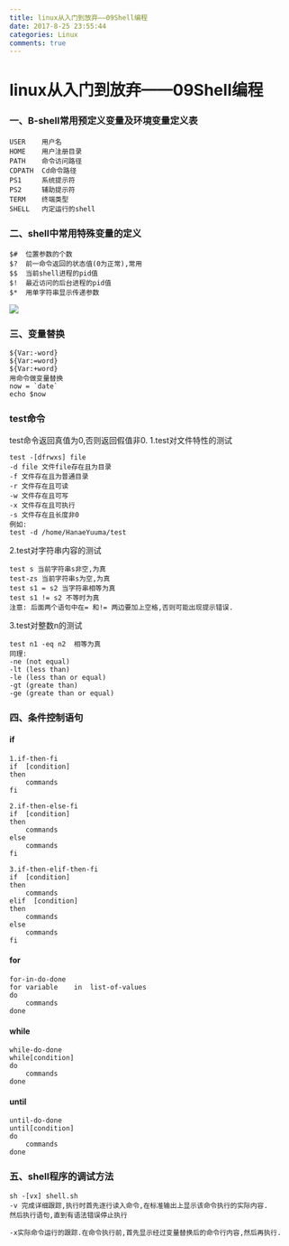 ```yaml
---
title: linux从入门到放弃——09Shell编程
date: 2017-8-25 23:55:44
categories: Linux
comments: true
---
```

# linux从入门到放弃——09Shell编程

### 一、B-shell常用预定义变量及环境变量定义表

```
USER    用户名
HOME    用户注册目录
PATH    命令访问路径
CDPATH  Cd命令路径
PS1     系统提示符
PS2     辅助提示符
TERM    终端类型
SHELL   内定运行的shell
```
### 二、shell中常用特殊变量的定义


```
$#  位置参数的个数
$?  前一命令返回的状态值(0为正常),常用
$$  当前shell进程的pid值
$!  最近访问的后台进程的pid值
$*  用单字符串显示传递参数
```

![](images/shell.png)

### 三、变量替换
```
${Var:-word} 
${Var:=word}
${Var:+word}
用命令做变量替换
now = `date`
echo $now
```
### test命令
test命令返回真值为0,否则返回假值非0.
1.test对文件特性的测试
```
test -[dfrwxs] file
-d file 文件file存在且为目录
-f 文件存在且为普通目录
-r 文件存在且可读
-w 文件存在且可写
-x 文件存在且可执行
-s 文件存在且长度非0
例如:
test -d /home/HanaeYuuma/test
```
2.test对字符串内容的测试
```
test s 当前字符串s非空,为真
test-zs 当前字符串s为空,为真
test s1 = s2 当字符串相等为真
test s1 != s2 不等时为真
注意: 后面两个语句中在= 和!= 两边要加上空格,否则可能出现提示错误.
```
3.test对整数n的测试
```
test n1 -eq n2  相等为真
同理: 
-ne (not equal)
-lt (less than)
-le (less than or equal)
-gt (greate than)
-ge (greate than or equal)
```
### 四、条件控制语句
#### if
```
1.if-then-fi
if  [condition]
then
    commands
fi

2.if-then-else-fi
if  [condition]
then
    commands
else
    commands
fi

3.if-then-elif-then-fi
if  [condition]
then
    commands
elif  [condition]
then
    commands
else
    commands
fi
```
#### for
```
for-in-do-done
for variable    in  list-of-values
do
    commands
done
```

#### while
```
while-do-done
while[condition]
do
    commands
done
```

#### until
```
until-do-done
until[condition]
do
    commands
done
```

### 五、shell程序的调试方法
```
sh -[vx] shell.sh
-v 完成详细跟踪,执行时首先逐行读入命令,在标准输出上显示该命令执行的实际内容.
然后执行语句,直到有语法错误停止执行

-x实际命令运行的跟踪.在命令执行前,首先显示经过变量替换后的命令行内容,然后再执行.
```

